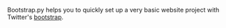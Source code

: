 Bootstrap.py helps you to quickly set up a very basic website project with Twitter's [bootstrap](http://twitter.github.com/bootstrap/).
